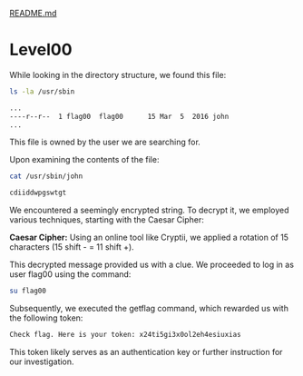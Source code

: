 [README.md](../README.md)
# Level00

While looking in the directory structure, we found this file:

```sh
ls -la /usr/sbin

...
----r--r--  1 flag00  flag00      15 Mar  5  2016 john
...
```

This file is owned by the user we are searching for.

Upon examining the contents of the file:
```sh
cat /usr/sbin/john

cdiiddwpgswtgt
```

We encountered a seemingly encrypted string. To decrypt it, we employed various techniques, starting with the Caesar Cipher:

**Caesar Cipher:**
Using an online tool like Cryptii, we applied a rotation of 15 characters (15 shift - = 11 shift +).

This decrypted message provided us with a clue. We proceeded to log in as user flag00 using the command:

```sh
su flag00
```
Subsequently, we executed the getflag command, which rewarded us with the following token:

```sh
Check flag. Here is your token: x24ti5gi3x0ol2eh4esiuxias
```

This token likely serves as an authentication key or further instruction for our investigation.